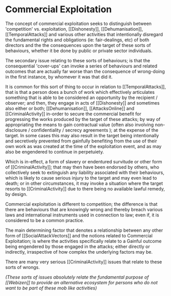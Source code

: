 # Commercial Exploitation

The concept of commercial exploitation seeks to distinguish between 'competition' vs. exploitation, [[Dishonesty]], [[Dehumanisation]], [[TemporalAttacks]] and various other activities that intentionally disregard the fundamental rights and obligations (ie: fair-dealings, etc) of both directors and the the consequences upon the target of these sorts of behaviours, whether it be done by public or private sector individuals. 

The secondary issue relating to these sorts of behaviours; is that the consequential 'cover-ups' can invoke a series of behaviours and related outcomes that are actually far worse than the consequence of wrong-doing in the first instance, by whomever it was that did it. 

It is common for this sort of thing to occur in relation to [[TemporalAttacks]], that is that a person does a bunch of work which effectively articulates something that is able to be considered an opportunity by the recipient / observer; and then, they engage in acts of [[Dishonesty]] and sometimes also either or both; [[Dehumanisation]], [[AttacksOnline]] and [[CriminalActivity]] in-order to secure the commercial benefit for progressing the works produced by the target of these attacks; by way of appropriating the means to gain contractual value (often also involving non-disclosure / confidentiality / secrecy agreements ); at the expense of the target.  In some cases this may also result in the target being intentionally and secretively prevented from gainfully benefiting from the use of their own work as was created at the time of the exploitation event, and as may also be engendered to continue in perpetuiety. 

Which is in-effect, a form of slavery or endentured survitude or other form of [[CriminalActivity]]; that may then have been endorsed by others, who collectively seek to extinguish any liability associated with their behaviours, which is likely to cause serious injury to the target and may even lead to death; or in other circumstances, it may invoke a situation where the target resorts to [[CriminalActivity]] due to there being no available lawful remedy, by design.

Commercial exploitation is different to competition; the difference is that there are behaviours that are knowingly wrong and thereby breach various laws and international instruments used in connection to law; even if, it is considered to be a common practice.

The main determining factor that denotes a relationship between any other form of [[SocialAttackVectors]] and the notions related to Commercial Exploitation; is where the activities specifically relate to a Gainful outcome being engendered by those engaged in the attacks; either directly or indirectly, irraspective of how complex the underlying factors may be.

There are many very serious [[CriminalActivity]] issues that relate to these sorts of wrongs.

*(These sorts of issues absolutely relate the fundamental purpose of [[Webizen]] to provide an alternative ecosystem for persons who do not want to be part of these mob like activities)*
